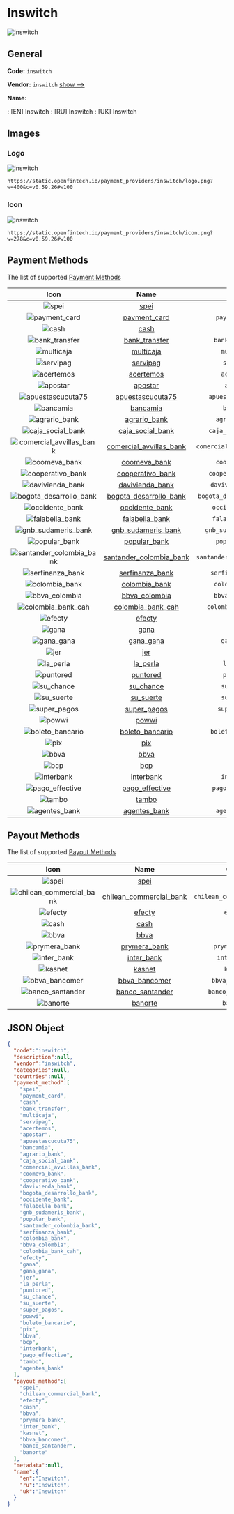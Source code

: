 
# Inswitch 
![inswitch](https://static.openfintech.io/payment_providers/inswitch/logo.png?w=400&c=v0.59.26#w100)  

## General 
 
**Code:** `inswitch` 
 
**Vendor:** `inswitch` [show -->](/vendors/inswitch/) 
 
**Name:** 
 
:	[EN] Inswitch 
:	[RU] Inswitch 
:	[UK] Inswitch 
 

## Images 

### Logo 
 
![inswitch](https://static.openfintech.io/payment_providers/inswitch/logo.png?w=400&c=v0.59.26#w100)  

```
https://static.openfintech.io/payment_providers/inswitch/logo.png?w=400&c=v0.59.26#w100
```  

### Icon 
 
![inswitch](https://static.openfintech.io/payment_providers/inswitch/icon.png?w=278&c=v0.59.26#w100)  

```
https://static.openfintech.io/payment_providers/inswitch/icon.png?w=278&c=v0.59.26#w100
```  

## Payment Methods 
 
The list of supported [Payment Methods](/payment-methods/) 

|Icon|Name|Code| 
|:---:|:---:|:---:| 
|![spei](https://static.openfintech.io/payment_methods/spei/icon.svg?w=278&c=v0.59.26#w100) |[spei](/payment-methods/spei/)|`spei`| 
|![payment_card](https://static.openfintech.io/payment_methods/payment_card/icon.svg?w=278&c=v0.59.26#w100) |[payment_card](/payment-methods/payment_card/)|`payment_card`| 
|![cash](https://static.openfintech.io/payment_methods/cash/icon.png?w=278&c=v0.59.26#w100) |[cash](/payment-methods/cash/)|`cash`| 
|![bank_transfer](https://static.openfintech.io/payment_methods/bank_transfer/icon.svg?w=278&c=v0.59.26#w100) |[bank_transfer](/payment-methods/bank_transfer/)|`bank_transfer`| 
|![multicaja](https://static.openfintech.io/payment_methods/multicaja/icon.svg?w=278&c=v0.59.26#w100) |[multicaja](/payment-methods/multicaja/)|`multicaja`| 
|![servipag](https://static.openfintech.io/payment_methods/servipag/icon.png?w=278&c=v0.59.26#w100) |[servipag](/payment-methods/servipag/)|`servipag`| 
|![acertemos](https://static.openfintech.io/payment_methods/acertemos/icon.svg?w=278&c=v0.59.26#w100) |[acertemos](/payment-methods/acertemos/)|`acertemos`| 
|![apostar](https://static.openfintech.io/payment_methods/apostar/icon.svg?w=278&c=v0.59.26#w100) |[apostar](/payment-methods/apostar/)|`apostar`| 
|![apuestascucuta75](https://static.openfintech.io/payment_methods/apuestascucuta75/icon.svg?w=278&c=v0.59.26#w100) |[apuestascucuta75](/payment-methods/apuestascucuta75/)|`apuestascucuta75`| 
|![bancamia](https://static.openfintech.io/payment_methods/bancamia/icon.svg?w=278&c=v0.59.26#w100) |[bancamia](/payment-methods/bancamia/)|`bancamia`| 
|![agrario_bank](https://static.openfintech.io/payment_methods/agrario_bank/icon.svg?w=278&c=v0.59.26#w100) |[agrario_bank](/payment-methods/agrario_bank/)|`agrario_bank`| 
|![caja_social_bank](https://static.openfintech.io/payment_methods/caja_social_bank/icon.svg?w=278&c=v0.59.26#w100) |[caja_social_bank](/payment-methods/caja_social_bank/)|`caja_social_bank`| 
|![comercial_avvillas_bank](https://static.openfintech.io/payment_methods/comercial_avvillas_bank/icon.svg?w=278&c=v0.59.26#w100) |[comercial_avvillas_bank](/payment-methods/comercial_avvillas_bank/)|`comercial_avvillas_bank`| 
|![coomeva_bank](https://static.openfintech.io/payment_methods/coomeva_bank/icon.svg?w=278&c=v0.59.26#w100) |[coomeva_bank](/payment-methods/coomeva_bank/)|`coomeva_bank`| 
|![cooperativo_bank](https://static.openfintech.io/payment_methods/cooperativo_bank/icon.svg?w=278&c=v0.59.26#w100) |[cooperativo_bank](/payment-methods/cooperativo_bank/)|`cooperativo_bank`| 
|![davivienda_bank](https://static.openfintech.io/payment_methods/davivienda_bank/icon.svg?w=278&c=v0.59.26#w100) |[davivienda_bank](/payment-methods/davivienda_bank/)|`davivienda_bank`| 
|![bogota_desarrollo_bank](https://static.openfintech.io/payment_methods/bogota_desarrollo_bank/icon.svg?w=278&c=v0.59.26#w100) |[bogota_desarrollo_bank](/payment-methods/bogota_desarrollo_bank/)|`bogota_desarrollo_bank`| 
|![occidente_bank](https://static.openfintech.io/payment_methods/occidente_bank/icon.svg?w=278&c=v0.59.26#w100) |[occidente_bank](/payment-methods/occidente_bank/)|`occidente_bank`| 
|![falabella_bank](https://static.openfintech.io/payment_methods/falabella_bank/icon.svg?w=278&c=v0.59.26#w100) |[falabella_bank](/payment-methods/falabella_bank/)|`falabella_bank`| 
|![gnb_sudameris_bank](https://static.openfintech.io/payment_methods/gnb_sudameris_bank/icon.svg?w=278&c=v0.59.26#w100) |[gnb_sudameris_bank](/payment-methods/gnb_sudameris_bank/)|`gnb_sudameris_bank`| 
|![popular_bank](https://static.openfintech.io/payment_methods/popular_bank/icon.svg?w=278&c=v0.59.26#w100) |[popular_bank](/payment-methods/popular_bank/)|`popular_bank`| 
|![santander_colombia_bank](https://static.openfintech.io/payment_methods/santander_colombia_bank/icon.svg?w=278&c=v0.59.26#w100) |[santander_colombia_bank](/payment-methods/santander_colombia_bank/)|`santander_colombia_bank`| 
|![serfinanza_bank](https://static.openfintech.io/payment_methods/serfinanza_bank/icon.svg?w=278&c=v0.59.26#w100) |[serfinanza_bank](/payment-methods/serfinanza_bank/)|`serfinanza_bank`| 
|![colombia_bank](https://static.openfintech.io/payment_methods/colombia_bank/icon.svg?w=278&c=v0.59.26#w100) |[colombia_bank](/payment-methods/colombia_bank/)|`colombia_bank`| 
|![bbva_colombia](https://static.openfintech.io/payment_methods/bbva_colombia/icon.svg?w=278&c=v0.59.26#w100) |[bbva_colombia](/payment-methods/bbva_colombia/)|`bbva_colombia`| 
|![colombia_bank_cah](https://static.openfintech.io/payment_methods/colombia_bank_cah/icon.svg?w=278&c=v0.59.26#w100) |[colombia_bank_cah](/payment-methods/colombia_bank_cah/)|`colombia_bank_cah`| 
|![efecty](https://static.openfintech.io/payment_methods/efecty/icon.svg?w=278&c=v0.59.26#w100) |[efecty](/payment-methods/efecty/)|`efecty`| 
|![gana](https://static.openfintech.io/payment_methods/gana/icon.svg?w=278&c=v0.59.26#w100) |[gana](/payment-methods/gana/)|`gana`| 
|![gana_gana](https://static.openfintech.io/payment_methods/gana_gana/icon.svg?w=278&c=v0.59.26#w100) |[gana_gana](/payment-methods/gana_gana/)|`gana_gana`| 
|![jer](https://static.openfintech.io/payment_methods/jer/icon.svg?w=278&c=v0.59.26#w100) |[jer](/payment-methods/jer/)|`jer`| 
|![la_perla](https://static.openfintech.io/payment_methods/la_perla/icon.svg?w=278&c=v0.59.26#w100) |[la_perla](/payment-methods/la_perla/)|`la_perla`| 
|![puntored](https://static.openfintech.io/payment_methods/puntored/icon.svg?w=278&c=v0.59.26#w100) |[puntored](/payment-methods/puntored/)|`puntored`| 
|![su_chance](https://static.openfintech.io/payment_methods/su_chance/icon.svg?w=278&c=v0.59.26#w100) |[su_chance](/payment-methods/su_chance/)|`su_chance`| 
|![su_suerte](https://static.openfintech.io/payment_methods/su_suerte/icon.svg?w=278&c=v0.59.26#w100) |[su_suerte](/payment-methods/su_suerte/)|`su_suerte`| 
|![super_pagos](https://static.openfintech.io/payment_methods/super_pagos/icon.svg?w=278&c=v0.59.26#w100) |[super_pagos](/payment-methods/super_pagos/)|`super_pagos`| 
|![powwi](https://static.openfintech.io/payment_methods/powwi/icon.svg?w=278&c=v0.59.26#w100) |[powwi](/payment-methods/powwi/)|`powwi`| 
|![boleto_bancario](https://static.openfintech.io/payment_methods/boleto_bancario/icon.png?w=278&c=v0.59.26#w100) |[boleto_bancario](/payment-methods/boleto_bancario/)|`boleto_bancario`| 
|![pix](https://static.openfintech.io/payment_methods/pix/icon.svg?w=278&c=v0.59.26#w100) |[pix](/payment-methods/pix/)|`pix`| 
|![bbva](https://static.openfintech.io/payment_methods/bbva/icon.png?w=278&c=v0.59.26#w100) |[bbva](/payment-methods/bbva/)|`bbva`| 
|![bcp](https://static.openfintech.io/payment_methods/bcp/icon.svg?w=278&c=v0.59.26#w100) |[bcp](/payment-methods/bcp/)|`bcp`| 
|![interbank](https://static.openfintech.io/payment_methods/interbank/icon.png?w=278&c=v0.59.26#w100) |[interbank](/payment-methods/interbank/)|`interbank`| 
|![pago_effective](https://static.openfintech.io/payment_methods/pago_effective/icon.svg?w=278&c=v0.59.26#w100) |[pago_effective](/payment-methods/pago_effective/)|`pago_effective`| 
|![tambo](https://static.openfintech.io/payment_methods/tambo/icon.svg?w=278&c=v0.59.26#w100) |[tambo](/payment-methods/tambo/)|`tambo`| 
|![agentes_bank](https://static.openfintech.io/payment_methods/agentes_bank/icon.svg?w=278&c=v0.59.26#w100) |[agentes_bank](/payment-methods/agentes_bank/)|`agentes_bank`| 
 

## Payout Methods 
 
The list of supported [Payout Methods](/payout-methods/) 

|Icon|Name|Code| 
|:---:|:---:|:---:| 
|![spei](https://static.openfintech.io/payout_methods/spei/icon.svg?w=278&c=v0.59.26#w40) |[spei](payout-methodsspei/)|`spei`| 
|![chilean_commercial_bank](https://static.openfintech.io/payout_methods/chilean_commercial_bank/icon.svg?w=278&c=v0.59.26#w40) |[chilean_commercial_bank](payout-methodschilean_commercial_bank/)|`chilean_commercial_bank`| 
|![efecty](https://static.openfintech.io/payout_methods/efecty/icon.svg?w=278&c=v0.59.26#w40) |[efecty](payout-methodsefecty/)|`efecty`| 
|![cash](https://static.openfintech.io/payout_methods/cash/icon.png?w=278&c=v0.59.26#w40) |[cash](payout-methodscash/)|`cash`| 
|![bbva](https://static.openfintech.io/payout_methods/bbva/icon.svg?w=278&c=v0.59.26#w40) |[bbva](payout-methodsbbva/)|`bbva`| 
|![prymera_bank](https://static.openfintech.io/payout_methods/prymera_bank/icon.svg?w=278&c=v0.59.26#w40) |[prymera_bank](payout-methodsprymera_bank/)|`prymera_bank`| 
|![inter_bank](https://static.openfintech.io/payout_methods/inter_bank/icon.svg?w=278&c=v0.59.26#w40) |[inter_bank](payout-methodsinter_bank/)|`inter_bank`| 
|![kasnet](https://static.openfintech.io/payout_methods/kasnet/icon.svg?w=278&c=v0.59.26#w40) |[kasnet](payout-methodskasnet/)|`kasnet`| 
|![bbva_bancomer](https://static.openfintech.io/payout_methods/bbva_bancomer/icon.svg?w=278&c=v0.59.26#w40) |[bbva_bancomer](payout-methodsbbva_bancomer/)|`bbva_bancomer`| 
|![banco_santander](https://static.openfintech.io/payout_methods/banco_santander/icon.svg?w=278&c=v0.59.26#w40) |[banco_santander](payout-methodsbanco_santander/)|`banco_santander`| 
|![banorte](https://static.openfintech.io/payout_methods/banorte/icon.svg?w=278&c=v0.59.26#w40) |[banorte](payout-methodsbanorte/)|`banorte`| 
 

## JSON Object 

```json
{
  "code":"inswitch",
  "description":null,
  "vendor":"inswitch",
  "categories":null,
  "countries":null,
  "payment_method":[
    "spei",
    "payment_card",
    "cash",
    "bank_transfer",
    "multicaja",
    "servipag",
    "acertemos",
    "apostar",
    "apuestascucuta75",
    "bancamia",
    "agrario_bank",
    "caja_social_bank",
    "comercial_avvillas_bank",
    "coomeva_bank",
    "cooperativo_bank",
    "davivienda_bank",
    "bogota_desarrollo_bank",
    "occidente_bank",
    "falabella_bank",
    "gnb_sudameris_bank",
    "popular_bank",
    "santander_colombia_bank",
    "serfinanza_bank",
    "colombia_bank",
    "bbva_colombia",
    "colombia_bank_cah",
    "efecty",
    "gana",
    "gana_gana",
    "jer",
    "la_perla",
    "puntored",
    "su_chance",
    "su_suerte",
    "super_pagos",
    "powwi",
    "boleto_bancario",
    "pix",
    "bbva",
    "bcp",
    "interbank",
    "pago_effective",
    "tambo",
    "agentes_bank"
  ],
  "payout_method":[
    "spei",
    "chilean_commercial_bank",
    "efecty",
    "cash",
    "bbva",
    "prymera_bank",
    "inter_bank",
    "kasnet",
    "bbva_bancomer",
    "banco_santander",
    "banorte"
  ],
  "metadata":null,
  "name":{
    "en":"Inswitch",
    "ru":"Inswitch",
    "uk":"Inswitch"
  }
}
```  
